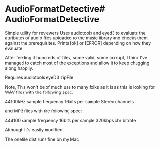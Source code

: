 # AudioFormatDetective# AudioFormatDetective
Simple utility for reviewers
Uses audiotools and eyed3 to evaluate the attributes of audio files uploaded to the music library and checks them against the prerequisites. 
Prints [ok] or [ERROR] depending on how they evaluate. 

After feeding it hundreds of files, some valid, some corrupt, I think I've managed to catch most of the exceptions and allow it to keep chugging along happily.

Requires
 audiotools
 eyeD3
 zipFile

Note, This won't be of much use to many folks as it is as this is looking for
WAV files with the following spec:

44100kHz sample frequency
16bits per sample
Stereo channels			

and MP3 files with the following spec:

444100 sample frequency
16bits per sample
320kbps cbr bitrate

Although it's easily modified.

The onefile dist runs fine on my Mac

	
